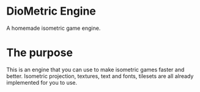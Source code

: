 # DioMetric Engine
A homemade isometric game engine.

# The purpose
This is an engine that you can use to make isometric games faster and better.
Isometric projection, textures, text and fonts, tilesets are all already implemented
for you to use.
